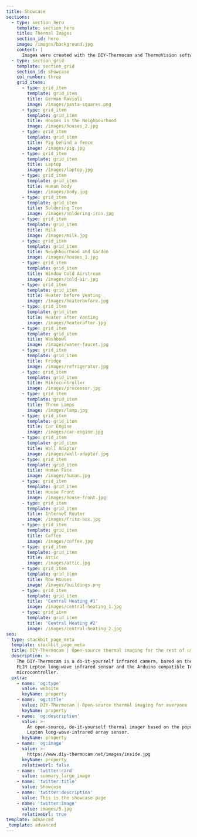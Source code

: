 ```yaml
---
title: Showcase
sections:
  - type: section_hero
    template: section_hero
    title: Thermal Images
    section_id: hero
    image: /images/background.jpg
    content: |
      Images were created with the DIY-Thermocam and ThermoVision software
  - type: section_grid
    template: section_grid
    section_id: showcase
    col_number: three
    grid_items:
      - type: grid_item
        template: grid_item
        title: German Ravioli
        image: /images/pasta-squares.png
      - type: grid_item
        template: grid_item
        title: Houses in the Neighbourhood
        image: /images/houses_2.jpg
      - type: grid_item
        template: grid_item
        title: Pig behind a fence
        image: /images/pig.jpg
      - type: grid_item
        template: grid_item
        title: Laptop
        image: /images/laptop.jpg
      - type: grid_item
        template: grid_item
        title: Human Body
        image: /images/body.jpg
      - type: grid_item
        template: grid_item
        title: Soldering Iron
        image: /images/soldering-iron.jpg
      - type: grid_item
        template: grid_item
        title: Milk
        image: /images/milk.jpg
      - type: grid_item
        template: grid_item
        title: Neighbourhood and Garden
        image: /images/houses_1.jpg
      - type: grid_item
        template: grid_item
        title: Window Cold Airstream
        image: /images/cold-air.jpg
      - type: grid_item
        template: grid_item
        title: Heater before Venting
        image: /images/heaterbefore.jpg
      - type: grid_item
        template: grid_item
        title: Heater after Venting
        image: /images/heaterafter.jpg
      - type: grid_item
        template: grid_item
        title: Washbowl
        image: /images/water-faucet.jpg
      - type: grid_item
        template: grid_item
        title: Fridge
        image: /images/refrigerator.jpg
      - type: grid_item
        template: grid_item
        title: Mikrocontroller
        image: /images/processor.jpg
      - type: grid_item
        template: grid_item
        title: Three Lamps
        image: /images/lamp.jpg
      - type: grid_item
        template: grid_item
        title: Car Engine
        image: /images/car-engine.jpg
      - type: grid_item
        template: grid_item
        title: Wall Adaptor
        image: /images/wall-adaptor.jpg
      - type: grid_item
        template: grid_item
        title: Human Face
        image: /images/human.jpg
      - type: grid_item
        template: grid_item
        title: House Front
        image: /images/house-front.jpg
      - type: grid_item
        template: grid_item
        title: Internet Router
        image: /images/fritz-box.jpg
      - type: grid_item
        template: grid_item
        title: Coffee
        image: /images/coffee.jpg
      - type: grid_item
        template: grid_item
        title: Attic
        image: /images/attic.jpg
      - type: grid_item
        template: grid_item
        title: Row Houses
        image: /images/buildings.png
      - type: grid_item
        template: grid_item
        title: 'Central Heating #1'
        image: /images/central-heating_1.jpg
      - type: grid_item
        template: grid_item
        title: 'Central Heating #2'
        image: /images/central-heating_2.jpg
seo:
  type: stackbit_page_meta
  template: stackbit_page_meta
  title: DIY-Thermocam | Open-source thermal imaging for the rest of us
  description: >-
    The DIY-Thermocam is a do-it-yourself infrared camera, based on the popular
    FLIR Lepton long-wave infrared sensor and the Arduino compatible Teensy 4.1
    microcontroller.
  extra:
    - name: 'og:type'
      value: website
      keyName: property
    - name: 'og:title'
      value: DIY-Thermocam | Open-source thermal imaging for everyone
      keyName: property
    - name: 'og:description'
      value: >-
        An open-source, do-it-yourself thermal imager based on the popular FLIR
        Lepton long-wave-infrared array sensor.
      keyName: property
    - name: 'og:image'
      value: >-
        https://www.diy-thermocam.net/images/inside.jpg
      keyName: property
      relativeUrl: false
    - name: 'twitter:card'
      value: summary_large_image
    - name: 'twitter:title'
      value: Showcase
    - name: 'twitter:description'
      value: This is the showcase page
    - name: 'twitter:image'
      value: images/5.jpg
      relativeUrl: true
template: advanced
_template: advanced
---
```


